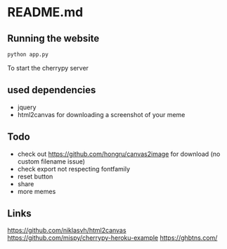 # README.md

## Running the website

```bash
python app.py
```

To start the cherrypy server

## used dependencies

* jquery
* html2canvas for downloading a screenshot of your meme

## Todo

* check out https://github.com/hongru/canvas2image for download (no custom filename issue)
* check export not respecting fontfamily
* reset button
* share
* more memes

## Links

https://github.com/niklasvh/html2canvas
https://github.com/mispy/cherrypy-heroku-example
https://ghbtns.com/
